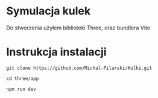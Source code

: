 # Symulacja kulek
Do stworzenia użyłem biblioteki Three, oraz bundlera Vite

# Instrukcja instalacji

``` git clone https://github.com/Michal-Pilarski/Kulki.git ``` <br>

``` cd three/app ```<br>

``` npm run dev ```<br>

